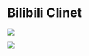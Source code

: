 # Bilibili Clinet

[![](https://img.shields.io/github/release/canisminor1990/bilibili-client.svg)](https://github.com/canisminor1990/bilibili-client)

[![](https://img.shields.io/github/downloads/canisminor1990/bilibili-client/total.svg)](https://github.com/canisminor1990/bilibili-client/releases)